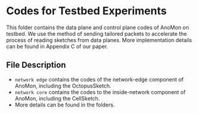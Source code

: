 # Codes for Testbed Experiments

This folder contains the data plane and control plane codes of AnoMon on testbed. We use the method of sending tailored packets to accelerate the process of reading sketches from data planes. More implementation details can be found in Appendix C of our paper. 

## File Description

- `network edge` contains the codes of the network-edge component of AnoMon, including the OctopusSketch.
- `network core` contains the codes to the inside-network component of AnoMon, including the CellSketch.
- More details can be found in the folders.